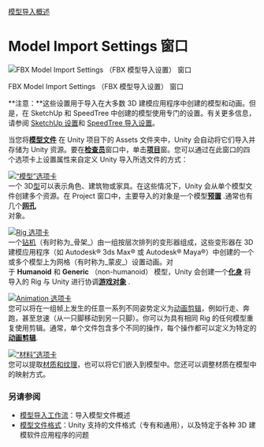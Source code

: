[模型导入概述](file:///D:/Obsidian%20Unity/Unity/Unity%E5%9B%9B%E9%83%A8%E6%9B%B2/Assets/Scripts/Unity%C2%B7%E6%A0%B8%E5%BF%83/%E6%A8%A1%E5%9E%8B%E5%AF%BC%E5%85%A5%E7%9B%B8%E5%85%B3%E8%AE%BE%E7%BD%AE/Lesson42_%E6%A8%A1%E5%9E%8B%E5%AF%BC%E5%85%A5%E6%A6%82%E8%BF%B0.cs)
# Model Import Settings 窗口

![FBX Model Import Settings （FBX 模型导入设置） 窗口](https://docs.unity3d.com/uploads/Main/classFBXImporter-Inspector.png)

FBX Model Import Settings （FBX 模型导入设置） 窗口

**注意：**这些设置用于导入在大多数 3D 建模应用程序中创建的模型和动画。但是，在 SketchUp 和 SpeedTree 中创建的模型使用专门的设置。有关更多信息，请参阅 [SketchUp 设置](https://docs.unity3d.com/Manual/class-SketchUpImporter.html)和 [SpeedTree 导入设置](https://docs.unity3d.com/Manual/class-SpeedTreeImporter.html)。

当您将[**模型文件**](https://docs.unity3d.com/Manual/3D-formats.html)  在 Unity 项目下的 Assets 文件夹中，Unity 会自动将它们导入并存储为 Unity 资源。要在[**检查员**](https://docs.unity3d.com/Manual/UsingTheInspector.html)窗口中，单击[**项目**](https://docs.unity3d.com/Manual/2Dor3D.html)窗。您可以通过在此窗口的四个选项卡上设置属性来自定义 Unity 导入所选文件的方式：

[![“模型”选项卡](https://docs.unity3d.com/uploads/Main/class-FBXImporter_Model-tab.png)](https://docs.unity3d.com/Manual/FBXImporter-Model.html)  
一个 3D[型](https://docs.unity3d.com/Manual/FBXImporter-Model.html)[](https://docs.unity3d.com/Manual/3D-formats.html)可以表示角色、建筑物或家具。在这些情况下，Unity 会从单个模型文件创建多个资源。在 Project 窗口中，主要导入的对象是一个模型[**预置**](https://docs.unity3d.com/Manual/Prefabs.html)  .通常也有几个[**网孔**](https://docs.unity3d.com/Manual/comp-MeshGroup.html)  
对象。

[![Rig 选项卡](https://docs.unity3d.com/uploads/Main/class-FBXImporter_Rig-tab.png)](https://docs.unity3d.com/Manual/FBXImporter-Rig.html)  
一个[钻机](https://docs.unity3d.com/Manual/FBXImporter-Rig.html)（有时称为_骨架_）由一组按层次排列的变形器组成，这些变形器在 3D 建模应用程序（如 Autodesk® 3ds Max® 或 Autodesk® Maya®）中创建的一个或多个模型上为网格（有时称为_蒙皮_）设置动画。对于 **Humanoid** 和 **Generic** （non-humanoid） 模型，Unity 会创建一个[**化身**](https://docs.unity3d.com/Manual/ConfiguringtheAvatar.html)  将导入的 Rig 与 Unity 进行协调[**游戏对象**](https://docs.unity3d.com/Manual/class-GameObject.html)  .

[![Animation 选项卡](https://docs.unity3d.com/uploads/Main/class-FBXImporter_Animation-tab.png)](https://docs.unity3d.com/Manual/class-AnimationClip.html)  
您可以将在一组帧上发生的任意一系列不同姿势定义为[动画剪辑](https://docs.unity3d.com/Manual/class-AnimationClip.html)，例如行走、奔跑，甚至怠速（从一只脚移动到另一只脚）。你可以为具有相同 Rig 的任何模型重复使用剪辑。通常，单个文件包含多个不同的操作，每个操作都可以定义为特定的[**动画剪辑**](https://docs.unity3d.com/Manual/class-AnimationClip.html).

[![“材料”选项卡](https://docs.unity3d.com/uploads/Main/class-FBXImporter_Materials-tab.png)](https://docs.unity3d.com/Manual/FBXImporter-Materials.html)  
您可以提取[材质和纹理](https://docs.unity3d.com/Manual/FBXImporter-Materials.html)，也可以将它们嵌入到模型中。您还可以调整材质在模型中的映射方式。

### 另请参阅

- [模型导入工作流](https://docs.unity3d.com/Manual/ImportingModelFiles.html)：导入模型文件概述
- [模型文件格式](https://docs.unity3d.com/Manual/3D-formats.html)：Unity 支持的文件格式（专有和通用），以及特定于各种 3D 建模软件应用程序的问题